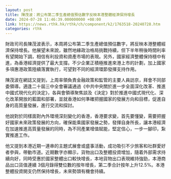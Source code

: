 ```yaml
---
layout: post
title: 陳茂波：將公布第二季生產總值預估數字反映本港整體經濟保持增長
date: 2024-07-28 11:46:39.000000000 +08:00
link: https://news.rthk.hk/rthk/ch/component/k2/1763518-20240728.htm
categories: rthk
---
```


財政司司長陳茂波表示，本周將公布第二季生產總值預估數字，將反映本港整體經濟保持增長。他展望未來說，雖然地緣政治格局挑戰持續，但下半年稍後時間利率有望開始下調，相信有利投資和資產市場的表現。另外，國家經濟整體保持穩中有進，為香港經濟提供了最大支撐。不少企業正積極推進來港上市的計劃，加上國家多項惠港政策陸續落實執行，可望對不同的經濟環節發揮支持作用。

陳茂波在網誌又提到，上周率領負責金融政策和監管的主要人員訪京，拜會不同部委領導。適逢二十屆三中全會審議通過《中共中央關於進一步全面深化改革、推進中國式現代化的決定》，各與會領導聚焦談及《決定》對於推進中國式現代化、深化改革開放的藍圖和部署，並就香港如何準確把握國家的發展方向和目標，促進自身的高質量發展，進行交流和探討。

他說對於同樣面對內外環境深刻變化的香港，香港要求變，首先要懂變，需要把握好國家未來政策發展的方向，確保能乘國家發展之勢，發揮自身所長，讓本港經濟在加速推進高質量發展的同時，為不同產業增值賦能，堅定信心，一步一腳印，紮實推進工作。

他又提到本港近期一連串的主題式展會或盛事活動，成功吸引不少旅客和社群愛好者參與，帶動市道。近期數字亦顯示，貨物出口及整體投資增加，隨着外部需求持續向好，同時受惠於國家整體出口較快增長，本地貨物出口表現維持強勁，本港商品出口貨值連續 3個月錄得雙位數的按年增長，第二季合計按年上升12.5%。本港整體投資開支仍然保持增長，未來勢頭有機會持續。
